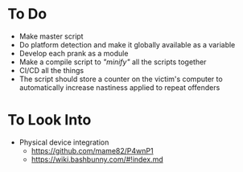 # To Do

- Make master script
- Do platform detection and make it globally available as a variable
- Develop each prank as a module
- Make a compile script to _"minify"_ all the scripts together
- CI/CD all the things
- The script should store a counter on the victim's computer to automatically increase nastiness applied to repeat offenders

# To Look Into

- Physical device integration
    - https://github.com/mame82/P4wnP1
    - https://wiki.bashbunny.com/#!index.md
